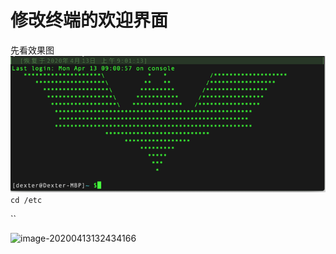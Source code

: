 # **修改终端的欢迎界面**

先看效果图
![](/assets/tools-macbook-终端-修改欢迎界面-1.png)
`cd /etc`

``

![image-20200413132434166](/Users/Dexter/GitBook/Library/Import/dinterview/tools/macbook/终端/修改终端的欢迎界面.assets/image-20200413132434166.png)



